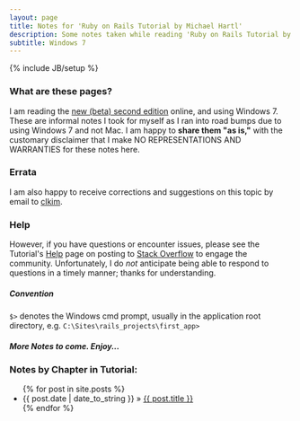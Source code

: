 ```yaml
---
layout: page
title: Notes for 'Ruby on Rails Tutorial by Michael Hartl'
description: Some notes taken while reading 'Ruby on Rails Tutorial by Michael Hartl' using Windows 7
subtitle: Windows 7
---
```

{% include JB/setup %}

### What are these pages?
I am reading the [new (beta) second edition](http://ruby.railstutorial.org/) online, and using Windows 7. These are informal notes I took for myself as I ran into road bumps due to using Windows 7 and not Mac. I am happy to **share them "as is,"** with the customary disclaimer that I make NO REPRESENTATIONS AND WARRANTIES for these notes here.

### Errata
I am also happy to receive corrections and suggestions on this topic by email to [clkim](mailto:clkim@ieee.org).

### Help
However, if you have questions or encounter issues, please see the Tutorial's [Help](http://ruby.railstutorial.org/help) page on posting to [Stack Overflow](http://stackoverflow.com/) to engage the community. Unfortunately, I do *not* anticipate being able to respond to questions in a timely manner; thanks for understanding.

##### Convention
 `$>` denotes the Windows cmd prompt, usually in the application root directory, e.g. `C:\Sites\rails_projects\first_app>`

##### More Notes to come. Enjoy...
    
### Notes by Chapter in Tutorial:

<ul class="posts">
  {% for post in site.posts %}
    <li><span>{{ post.date | date_to_string }}</span> &raquo; <a href="{{ BASE_PATH }}{{ post.url }}">{{ post.title }}</a></li>
  {% endfor %}
</ul>
